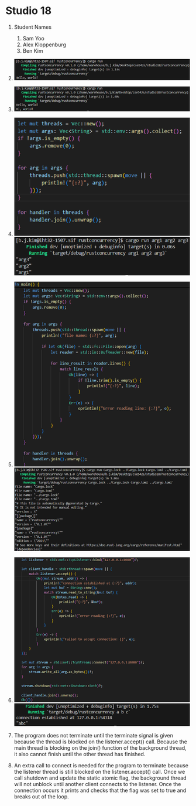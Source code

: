 # Studio 18

1. Student Names
    1. Sam Yoo
    2. Alex Kloppenburg
    3. Ben Kim

2. ![alt text](images/image-1.png)

3. ![alt text](images/image.png)

4. ![alt text](images/image-2.png)
![alt text](images/image-3.png)

5. ![alt text](images/image-4.png)
![alt text](images/image-5.png)

6. ![alt text](images/image-6.png)
![alt text](images/image-7.png)

7. The program does not terminate until the terminate signal is given because the thread is blocked on the listener.accept() call.
Because the main thread is blocking on the join() function of the background thread, it also cannot finish until the other thread has
finished.

8. An extra call to connect is needed for the program to terminate because the listener thread is still blocked on the listener.accept()
call. Once we call shutdown and update the static atomic flag, the background thread will not unblock until another client connects to the listener. Once the connection occurs it prints and checks that the flag was set to true and breaks out of the loop.